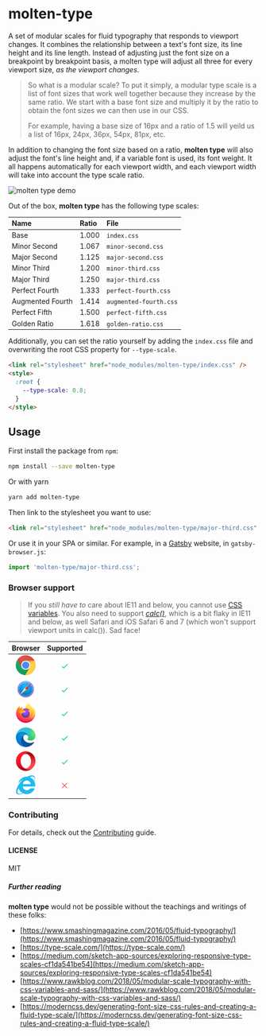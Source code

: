 # molten-type

A set of modular scales for fluid typography that responds to viewport changes. It combines the relationship between a text's font size, its line height and its line length. Instead of adjusting just the font size on a breakpoint by breakpoint basis, a molten type will adjust all three for every viewport size, _as the viewport changes_.

> So what is a modular scale? To put it simply, a modular type scale is a list of font sizes that work well together because they increase by the same ratio. We start with a base font size and multiply it by the ratio to obtain the font sizes we can then use in our CSS.
>
> For example, having a base size of 16px and a ratio of 1.5 will yeild us a list of 16px, 24px, 36px, 54px, 81px, etc.

In addition to changing the font size based on a ratio, **molten type** will also adjust the font's line height and, if a variable font is used, its font weight. It all happens automatically for each viewport width, and each viewport width will take into account the type scale ratio.

![molten type demo](./images/demo.gif)

Out of the box, **molten type** has the following type scales:

| Name             | Ratio | File                   |
| :--------------- | :---- | :--------------------- |
| Base             | 1.000 | `index.css`            |
| Minor Second     | 1.067 | `minor-second.css`     |
| Major Second     | 1.125 | `major-second.css`     |
| Minor Third      | 1.200 | `minor-third.css`      |
| Major Third      | 1.250 | `major-third.css`      |
| Perfect Fourth   | 1.333 | `perfect-fourth.css`   |
| Augmented Fourth | 1.414 | `augmented-fourth.css` |
| Perfect Fifth    | 1.500 | `perfect-fifth.css`    |
| Golden Ratio     | 1.618 | `golden-ratio.css`     |

Additionally, you can set the ratio yourself by adding the `index.css` file and overwriting the root CSS property for `--type-scale`.

```html
<link rel="stylesheet" href="node_modules/molten-type/index.css" />
<style>
  :root {
    --type-scale: 0.8;
  }
</style>
```

## Usage

First install the package from `npm`:

```sh
npm install --save molten-type
```

Or with yarn

```sh
yarn add molten-type
```

Then link to the stylesheet you want to use:

```html
<link rel="stylesheet" href="node_modules/molten-type/major-third.css" />
```

Or use it in your SPA or similar. For example, in a [Gatsby][gatsby] website, in `gatsby-browser.js`:

```js
import 'molten-type/major-third.css';
```

### Browser support

> If you _still have to_ care about IE11 and below, you cannot use [CSS variables](https://caniuse.com/#search=css%20var). You also need to support _[calc()](https://caniuse.com/#search=calc)_, which is a bit flaky in IE11 and below, as well Safari and iOS Safari 6 and 7 (which won't support viewport units in calc()). Sad face!

|                Browser                |              Supported               |
| :-----------------------------------: | :----------------------------------: |
| ![Google Chrome](./images/chrome.png) | ![Supported](./images/checkmark.png) |
|    ![Safari](./images/safari.png)     | ![Supported](./images/checkmark.png) |
|   ![Firefox](./images/firefox.png)    | ![Supported](./images/checkmark.png) |
|      ![Edge](./images/edge.png)       | ![Supported](./images/checkmark.png) |
|     ![Opera](./images/opera.png)      | ![Supported](./images/checkmark.png) |
| ![Internet Explorer](./images/ie.png) | ![Not supported](./images/cross.png) |

### Contributing

For details, check out the [Contributing](./Contributing.md) guide.

#### LICENSE

MIT

##### Further reading

**molten type** would not be possible without the teachings and writings of these folks:

- [https://www.smashingmagazine.com/2016/05/fluid-typography/](https://www.smashingmagazine.com/2016/05/fluid-typography/)
- [https://type-scale.com/](https://type-scale.com/)
- [https://medium.com/sketch-app-sources/exploring-responsive-type-scales-cf1da541be54](https://medium.com/sketch-app-sources/exploring-responsive-type-scales-cf1da541be54)
- [https://www.rawkblog.com/2018/05/modular-scale-typography-with-css-variables-and-sass/](https://www.rawkblog.com/2018/05/modular-scale-typography-with-css-variables-and-sass/)
- [https://moderncss.dev/generating-font-size-css-rules-and-creating-a-fluid-type-scale/](https://moderncss.dev/generating-font-size-css-rules-and-creating-a-fluid-type-scale/)

[gatsby]: https://www.gatsbyjs.org/
